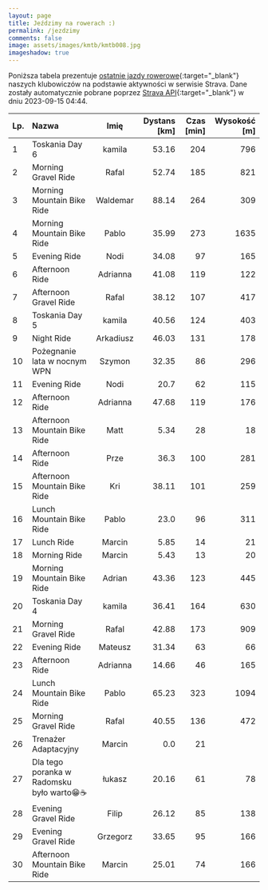 ```yaml
---
layout: page
title: Jeździmy na rowerach :)
permalink: /jezdzimy
comments: false
image: assets/images/kmtb/kmtb008.jpg
imageshadow: true
---
```


Poniższa tabela prezentuje [ostatnie jazdy rowerowe](https://www.strava.com/clubs/336381){:target="_blank"} naszych klubowiczów na podstawie aktywności w serwisie Strava. Dane zostały automatycznie pobrane poprzez [Strava API](https://developers.strava.com/docs/reference/#api-Clubs-getClubActivitiesById){:target="_blank"} w dniu 2023-09-15 04:44.

Lp. | Nazwa | Imię | Dystans [km] | Czas [min] | Wysokość [m]
:--- | :--- | :---: | ---: | ---: | ---:
1|Toskania Day 6|kamila|53.16|204|796
2|Morning Gravel Ride|Rafal|52.74|185|821
3|Morning Mountain Bike Ride|Waldemar|88.14|264|309
4|Morning Mountain Bike Ride|Pablo|35.99|273|1635
5|Evening Ride|Nodi|34.08|97|165
6|Afternoon Ride|Adrianna|41.08|119|122
7|Afternoon Gravel Ride|Rafal|38.12|107|417
8|Toskania Day 5|kamila|40.56|124|403
9|Night Ride|Arkadiusz|46.03|131|178
10|Pożegnanie lata w nocnym WPN|Szymon|32.35|86|296
11|Evening Ride|Nodi|20.7|62|115
12|Afternoon Ride|Adrianna|47.68|119|176
13|Afternoon Mountain Bike Ride|Matt|5.34|28|18
14|Afternoon Ride|Prze|36.3|100|281
15|Afternoon Mountain Bike Ride|Kri|38.11|101|259
16|Lunch Mountain Bike Ride|Pablo|23.0|96|311
17|Lunch Ride|Marcin|5.85|14|21
18|Morning Ride|Marcin|5.43|13|20
19|Morning Mountain Bike Ride|Adrian|43.36|123|445
20|Toskania Day 4|kamila|36.41|164|630
21|Morning Gravel Ride|Rafal|42.88|173|909
22|Evening Ride|Mateusz|31.34|63|66
23|Afternoon Ride|Adrianna|14.66|46|165
24|Lunch Mountain Bike Ride|Pablo|65.23|323|1094
25|Morning Gravel Ride|Rafal|40.55|136|472
26|Trenażer Adaptacyjny|Marcin|0.0|21|
27|Dla tego poranka w Radomsku było warto😁☕|łukasz|20.16|61|78
28|Evening Gravel Ride|Filip|26.12|85|138
29|Evening Gravel Ride|Grzegorz|33.65|95|166
30|Afternoon Mountain Bike Ride|Marcin|25.01|74|166
